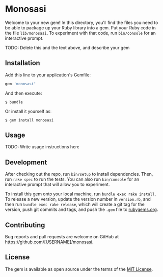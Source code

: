 # Monosasi

Welcome to your new gem! In this directory, you'll find the files you need to be able to package up your Ruby library into a gem. Put your Ruby code in the file `lib/monosasi`. To experiment with that code, run `bin/console` for an interactive prompt.

TODO: Delete this and the text above, and describe your gem

## Installation

Add this line to your application's Gemfile:

```ruby
gem 'monosasi'
```

And then execute:

    $ bundle

Or install it yourself as:

    $ gem install monosasi

## Usage

TODO: Write usage instructions here

## Development

After checking out the repo, run `bin/setup` to install dependencies. Then, run `rake spec` to run the tests. You can also run `bin/console` for an interactive prompt that will allow you to experiment.

To install this gem onto your local machine, run `bundle exec rake install`. To release a new version, update the version number in `version.rb`, and then run `bundle exec rake release`, which will create a git tag for the version, push git commits and tags, and push the `.gem` file to [rubygems.org](https://rubygems.org).

## Contributing

Bug reports and pull requests are welcome on GitHub at https://github.com/[USERNAME]/monosasi.


## License

The gem is available as open source under the terms of the [MIT License](http://opensource.org/licenses/MIT).

